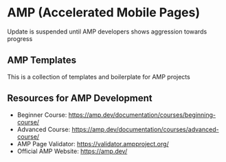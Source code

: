 # AMP (Accelerated Mobile Pages)
Update is suspended until AMP developers shows aggression towards progress

## AMP Templates
This is a collection of templates and boilerplate for AMP projects

## Resources for AMP Development
- Beginner Course: https://amp.dev/documentation/courses/beginning-course/
- Advanced Course: https://amp.dev/documentation/courses/advanced-course/
- AMP Page Validator: https://validator.ampproject.org/
- Official AMP Website: https://amp.dev/
